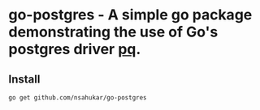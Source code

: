 # go-postgres - A simple go package demonstrating the use of Go's postgres driver [pq](https://github.com/lib/pq).

## Install
```shell
go get github.com/nsahukar/go-postgres
```
